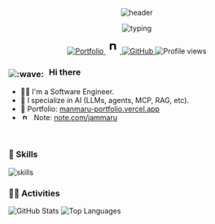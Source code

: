 <!-- Header -->
<p align="center">
  <img alt="header" src="https://capsule-render.vercel.app/api?type=waving&color=gradient&height=160&section=header&text=jammaru&fontSize=40&fontAlignY=35" />
</p>

<!-- Typing Intro -->
<p align="center">
  <img src="https://readme-typing-svg.herokuapp.com?font=Fira+Code&size=22&duration=2000&pause=800&color=58A6FF&center=true&vCenter=true&width=600&lines=Software+Engineer;AI+Engineer;Welcome+to+my+GitHub!" alt="typing" />
</p>

<!-- Quick Links / Badges -->
<p align="center">
  <a href="https://manmaru-portfolio.vercel.app/" target="_blank">
    <img src="https://img.shields.io/badge/Portfolio-000?style=for-the-badge&logo=vercel&logoColor=white" alt="Portfolio" />
  </a>
  <a href="https://note.com/jammaru" target="_blank">
    <img src="https://github.com/manmaru-ai/manmaru-ai/blob/main/icon/note.webp?raw=true" alt="note" height="28" />
  </a>
  <a href="https://github.com/manmaru-ai" target="_blank">
    <img src="https://img.shields.io/badge/GitHub-manmaru--ai-181717?style=for-the-badge&logo=github&logoColor=white" alt="GitHub" />
  </a>
  <img src="https://komarev.com/ghpvc/?username=manmaru-ai&color=0e75b6&style=for-the-badge" alt="Profile views" />
</p>

<!-- Greeting -->
<h3>
  <img src="https://camo.githubusercontent.com/d552948e7884c41fde2d32b9221d79f0df2076c7d824aaab954ca93f53d95884/68747470733a2f2f6d656469612e67697068792e636f6d2f6d656469612f6876524a434c467a6361737252346961377a2f67697068792e676966" width="28" alt=":wave:" style="vertical-align:-4px;margin-right:6px;" />
  Hi there
</h3>

<ul>
  <li>🧑‍💻 I'm a Software Engineer.</li>
  <li>🧠 I specialize in AI (LLMs, agents, MCP, RAG, etc).</li>
  <li>🔗 Portfolio: <a href="https://manmaru-portfolio.vercel.app/" target="_blank">manmaru-portfolio.vercel.app</a></li>
  <li><img src="https://github.com/manmaru-ai/manmaru-ai/blob/main/icon/note.webp?raw=true" alt="note" height="16" style="vertical-align:-3px;margin-right:6px;" /> Note: <a href="https://note.com/jammaru" target="_blank">note.com/jammaru</a></li>
</ul>

<br/>

<!-- Skills -->
<h3>🌱 Skills</h3>
<img alt="skills" src="https://skillicons.dev/icons?theme=dark&perline=9&i=html,css,js,ts,react,nextjs,tailwind,nodejs,python,ruby,rails,graphql,supabase,vercel,cloudflare,docker,git" />

<br/>

<!-- Activities -->
<h3>🏃‍♀️ Activities</h3>
<div align="left">
  <img alt="GitHub Stats" height="170" src="https://github-readme-stats.vercel.app/api?username=manmaru-ai&theme=vue-dark&show_icons=true" />
  <img alt="Top Languages" height="170" src="https://github-readme-stats.vercel.app/api/top-langs/?username=manmaru-ai&theme=vue-dark&layout=compact" />
</div>




